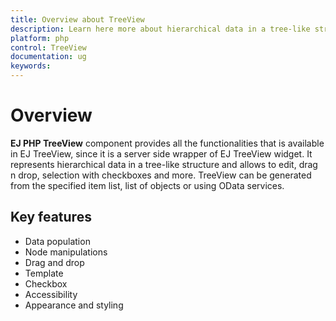 ```yaml
---
title: Overview about TreeView
description: Learn here more about hierarchical data in a tree-like structure and allows to edit supporting data binding, loading on demand, drag and drop, and more.
platform: php
control: TreeView
documentation: ug
keywords: 
---
```


# Overview

**EJ PHP TreeView** component provides all the functionalities that is available in EJ TreeView, since it is a server side wrapper of EJ TreeView widget. It represents hierarchical data in a tree-like structure and allows to edit, drag n drop, selection with checkboxes and more. TreeView can be generated from the specified item list, list of objects or using OData services.

## Key features

* Data population
* Node manipulations
* Drag and drop
* Template
* Checkbox
* Accessibility
* Appearance and styling

